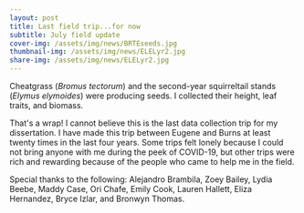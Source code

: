 ```yaml
---
layout: post
title: Last field trip...for now
subtitle: July field update
cover-img: /assets/img/news/BRTEseeds.jpg
thumbnail-img: /assets/img/news/ELELyr2.jpg
share-img: /assets/img/news/ELELyr2.jpg
---
```


Cheatgrass (*Bromus tectorum*) and the second-year squirreltail stands (*Elymus elymoides*) were producing seeds. I collected their height, leaf traits, and biomass.

That's a wrap! I cannot believe this is the last data collection trip for my dissertation. I have made this trip between Eugene and Burns at least twenty times in the last four years. Some trips felt lonely because I could not bring anyone with me during the peek of COVID-19, but other trips were rich and rewarding because of the people who came to help me in the field. 

Special thanks to the following: Alejandro Brambila, Zoey Bailey, Lydia Beebe, Maddy Case, Ori Chafe, Emily Cook, Lauren Hallett, Eliza Hernandez, Bryce Izlar, and Bronwyn Thomas. 

